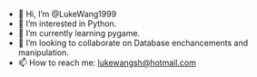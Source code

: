 - 👋 Hi, I’m @LukeWang1999
- 👀 I’m interested in Python.
- 🌱 I’m currently learning pygame.
- 💞️ I’m looking to collaborate on Database enchancements and manipulation.
- 📫 How to reach me: lukewangsh@hotmail.com

<!---
LukeWang1999/LukeWang1999 is a ✨ special ✨ repository because its `README.md` (this file) appears on your GitHub profile.
You can click the Preview link to take a look at your changes.
--->
